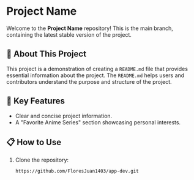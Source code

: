 # Project Name  

Welcome to the **Project Name** repository! This is the main branch, containing the latest stable version of the project.  

## 📄 About This Project  

This project is a demonstration of creating a `README.md` file that provides essential information about the project. The `README.md` helps users and contributors understand the purpose and structure of the project.  

## 🌟 Key Features  

- Clear and concise project information.  
- A "Favorite Anime Series" section showcasing personal interests.  

## 📋 How to Use  

1. Clone the repository:  
   ```bash
   https://github.com/FloresJuan1403/app-dev.git

